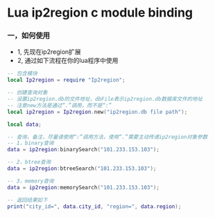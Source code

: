 # Lua ip2region c module binding


### 一，如何使用
* 1, 先现在ip2region扩展
* 2, 通过如下流程在你的lua程序中使用
```lua
-- 包含模块
local Ip2region = require "Ip2region";

-- 创建查询对象
-- 设置ip2region.db的文件地址，dbFile表示ip2region.db数据库文件的地址
-- 注意new方法是通过“.”调用，而不是“:”
local ip2region = Ip2region.new("ip2region.db file path");

local data;

-- 查询，备注，尽量请使用“:”调用方法，使用“.”需要主动传递ip2region对象参数
-- 1，binary查询
data = ip2region:binarySearch("101.233.153.103");

-- 2，btree查询
data = ip2region:btreeSearch("101.233.153.103");

-- 3，memory查询
data = ip2region:memorySearch("101.233.153.103");

-- 返回结果如下
print("city_id=", data.city_id, "region=", data.region);
```